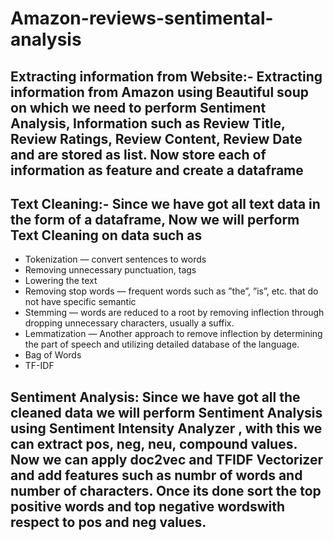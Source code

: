 # Amazon-reviews-sentimental-analysis

## Extracting information from Website:-  Extracting information from Amazon using Beautiful soup on which we need to perform Sentiment Analysis,  Information such as Review Title, Review Ratings, Review Content, Review Date and are stored as list.  Now store each of information as feature and create a dataframe 

## Text Cleaning:-  Since we have got all text data in the form of a dataframe, Now we will perform Text Cleaning on data such as  
- Tokenization — convert sentences to words   
- Removing unnecessary punctuation, tags   
- Lowering the text   
- Removing stop words — frequent words such as ”the”, ”is”, etc. that do not have specific semantic   
- Stemming — words are reduced to a root by removing inflection through dropping unnecessary characters,  usually a suffix.   
- Lemmatization — Another approach to remove inflection by determining the part of speech and utilizing  detailed database of the language.   
- Bag of Words   
- TF-IDF

## Sentiment Analysis:  Since we have got all the cleaned data we will perform Sentiment Analysis using Sentiment Intensity Analyzer ,  with this we can extract pos, neg, neu, compound values. Now we can apply doc2vec and TFIDF Vectorizer and add  features such as numbr of words and number of characters. Once its done sort the top positive words and top  negative wordswith respect to pos and neg values.

